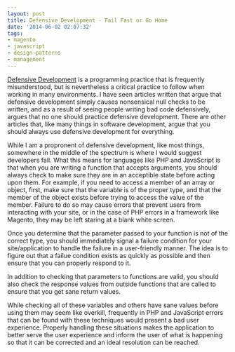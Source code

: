 ```yaml
---
layout: post
title: Defensive Development - Fail Fast or Go Home
date: '2014-06-02 02:07:32'
tags:
- magento
- javascript
- design-patterns
- management
---
```


[Defensive Development](http://en.wikipedia.org/wiki/Defensive_programming) is a programming practice that is frequently misunderstood, but is nevertheless a critical practice to follow when working in many environments. I have seen articles written that argue that defensive development simply causes nonsensical null checks to be written, and as a result of seeing people writing bad code defensively, argues that no one should practice defensive development. There are other articles that, like many things in software development, argue that you should always use defensive development for everything.

While I am a propronent of defensive development, like most things, somewhere in the middle of the spectrum is where I would suggest developers fall. What this means for languages like PHP and JavaScript is that when you are writing a function that accepts arguments, you should always check to make sure they are in an acceptible state before acting upon them. For example, if you need to access a member of an array or object, first, make sure that the variable is of the proper type, and that the member of the object exists before trying to access the value of the member. Failure to do so may cause errors that prevent users from interacting with your site, or in the case of PHP errors in a framework like Magento, they may be left staring at a blank white screen.

Once you determine that the parameter passed to your function is not of the correct type, you should immediately signal a failure condition for your site/application to handle the failure in a user-friendly manner. The idea is to figure out that a failue condition exists as quickly as possible and then ensure that you can properly respond to it.

In addition to checking that parameters to functions are valid, you should also check the response values from outside functions that are called to ensure that you get sane return values. 

While checking all of these variables and others have sane values before using them may seem like overkill, frequently in PHP and JavaScript errors that can be found with these techniques would present a bad user experience. Properly handling these situations makes the application to better serve the user experience and inform the user of what is happening so that it can be corrected and an ideal resolution can be reached.